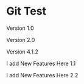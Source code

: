 # Git Test
Version 1.0

Version 2.0

Version 4.1.2

I add New Features Here 1.1

I add New Features Here 2.2